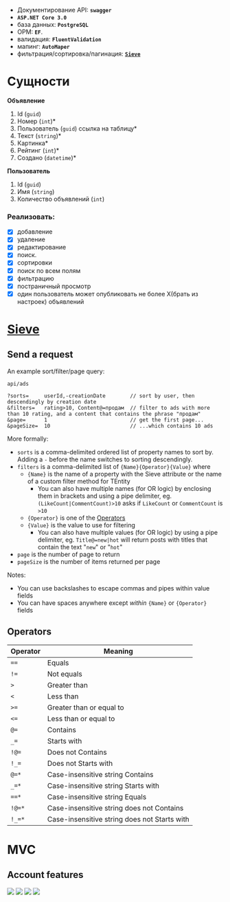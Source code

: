 - Документирование API: **`swagger`**
- **`ASP.NET Core 3.0`**
- база данных: **`PostgreSQL`**
- ОРМ: **`EF`**.
- валидация: **`FluentValidation`**
- мапинг: **`AutoMaper`**
- фильтрация/сортировка/пагинация: [**`Sieve`**](https://github.com/velixor/AdPortal#sieve) 

# Сущности

**Объявление**

1. Id (`guid`)
2. Номер (`int`)*
3. Пользователь (`guid`) ссылка на таблицу*
4. Текст (`string`)*
5. Картинка*
6. Рейтинг (`int`)*
7. Создано (`datetime`)*

**Пользователь**

1. Id (`guid`)
2. Имя (`string`)
3. Количество объявлений (`int`)

### Реализовать:

- [x]  добавление
- [x]  удаление
- [x]  редактирование
- [x]  поиск.
- [x]  сортировки
- [x]  поиск по всем полям
- [x]  фильтрацию
- [x]  постраничный просмотр
- [x]  один пользователь может опубликовать не более X(брать из настроек) объявлений

# [Sieve](https://github.com/Biarity/Sieve)

## Send a request
An example sort/filter/page query:
```curl
api/ads

?sorts=     userId,-creationDate        // sort by user, then descendingly by creation date 
&filters=   rating>10, Content@=продам  // filter to ads with more than 10 rating, and a content that contains the phrase "продам"
&page=      1                           // get the first page...
&pageSize=  10                          // ...which contains 10 ads

```
More formally:
* `sorts` is a comma-delimited ordered list of property names to sort by. Adding a `-` before the name switches to sorting descendingly.
* `filters` is a comma-delimited list of `{Name}{Operator}{Value}` where
    * `{Name}` is the name of a property with the Sieve attribute or the name of a custom filter method for TEntity
        * You can also have multiple names (for OR logic) by enclosing them in brackets and using a pipe delimiter, eg. `(LikeCount|CommentCount)>10` asks if `LikeCount` or `CommentCount` is `>10`
    * `{Operator}` is one of the [Operators](#operators)
    * `{Value}` is the value to use for filtering
        * You can also have multiple values (for OR logic) by using a pipe delimiter, eg. `Title@=new|hot` will return posts with titles that contain the text "`new`" or "`hot`"
* `page` is the number of page to return
* `pageSize` is the number of items returned per page 

Notes:
* You can use backslashes to escape commas and pipes within value fields
* You can have spaces anywhere except *within* `{Name}` or `{Operator}` fields

## Operators
| Operator   | Meaning                  |
|------------|--------------------------|
| `==`       | Equals                   |
| `!=`       | Not equals               |
| `>`        | Greater than             |
| `<`        | Less than                |
| `>=`       | Greater than or equal to |
| `<=`       | Less than or equal to    |
| `@=`       | Contains                 |
| `_=`       | Starts with              |
| `!@=`      | Does not Contains        |
| `!_=`      | Does not Starts with     |
| `@=*`      | Case-insensitive string Contains |
| `_=*`      | Case-insensitive string Starts with |
| `==*`      | Case-insensitive string Equals |
| `!@=*`     | Case-insensitive string does not Contains |
| `!_=*`     | Case-insensitive string does not Starts with |

# MVC
## Account features
![](https://sun9-62.userapi.com/c854024/v854024022/157917/5n6hBr85ffM.jpg)
![](https://sun9-34.userapi.com/c854024/v854024022/157927/FsFR4yjmajg.jpg)
![](https://sun9-23.userapi.com/c854024/v854024022/15792f/5h9Q_c-Y_QQ.jpg)
![](https://sun9-1.userapi.com/c854024/v854024022/157937/9kXT7vuCVjg.jpg)
